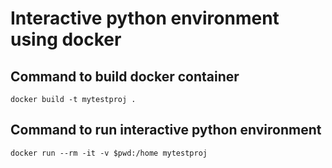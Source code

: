 # Interactive python environment using docker

## Command to build docker container
```
docker build -t mytestproj .
```

## Command to run interactive python environment
```
docker run --rm -it -v $pwd:/home mytestproj
```